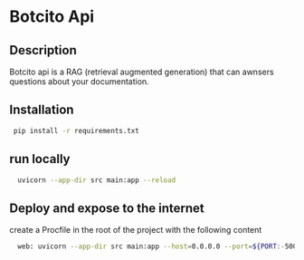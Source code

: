 # Botcito Api


## Description

Botcito api is a RAG (retrieval augmented generation) that can awnsers questions about your documentation. 

## Installation

```bash
 pip install -r requirements.txt
```

## run locally

```bash
  uvicorn --app-dir src main:app --reload
```

## Deploy and expose to the internet
create a Procfile in the root of the project with the following content

```bash
  web: uvicorn --app-dir src main:app --host=0.0.0.0 --port=${PORT:-5000}
```

